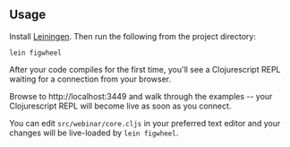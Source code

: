 ## Usage

Install [Leiningen](http://leiningen.org). Then run the following from the 
project directory:

```shell
lein figwheel
```

After your code compiles for the first time, you'll see a Clojurescript REPL
waiting for a connection from your browser.

Browse to http://localhost:3449 and walk through the examples -- your
Clojurescript REPL will become live as soon as you connect.

You can edit ```src/webinar/core.cljs``` in your preferred text editor and your
changes will be live-loaded by ```lein figwheel```.
